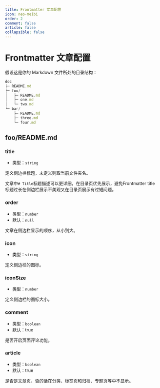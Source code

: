 ```yaml
---
title: Frontmatter 文章配置
icon: neo-meibi
order: 2
comment: false
article: false
collapsible: false
---
```


# Frontmatter 文章配置

假设这是你的 Markdown 文件所处的目录结构：

```js
doc
├─ README.md
├─ foo/
│   ├─ README.md
│   ├─ one.md
│   └─ two.md
└─ bar/
    ├─ README.md
    ├─ three.md
    └─ four.md
```

## foo/README.md

### title

- 类型：`string`

定义侧边栏标题，未定义则取当前文件夹名。

文章中`# Title`标题描述可以更详细，在目录页优先展示，避免Frontmatter title标题过长在侧边栏展示不美观又在目录页展示有过短问题。

### order

- 类型：`number`
- 默认：`null`

文章在侧边栏显示的顺序，从小到大。

### icon

- 类型：`string`

定义侧边栏的图标。

### iconSize

- 类型：`number`

定义侧边栏的图标大小。

### comment

- 类型：`boolean`
- 默认：true

是否开启页面评论功能。

### article

- 类型：`boolean`
- 默认：true

是否是文章页，否的话在分类、标签页和归档、专题页等中不显示。
